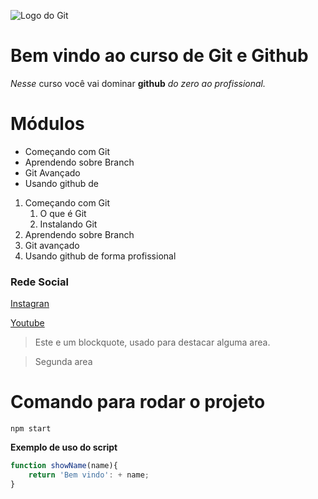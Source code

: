 ![Logo do Git](https://avatars.githubusercontent.com/u/18133?s=280&v=4)
# Bem vindo ao curso de Git e Github
_Nesse_ curso você vai dominar **github** _do zero ao profissional._

<!-- Lista Não ordenada -->
# Módulos
* Começando com Git
* Aprendendo sobre Branch
* Git Avançado
* Usando github de 

<!-- Lista ordenada -->
1. Começando com Git
    1. O que é Git
    2. Instalando Git
2. Aprendendo sobre Branch
3. Git avançado
4. Usando github de forma profissional

### Rede Social
[Instagran](https://instagram.com/geraldocafe)

[Youtube](https://youtube.com/)

<!-- Blokquote -->

> Este e um blockquote, usado para destacar alguma area.

> Segunda area

# Comando para rodar o projeto

```
npm start
```
**Exemplo de uso do script**

```js
function showName(name){
    return 'Bem vindo': + name;
}
```





